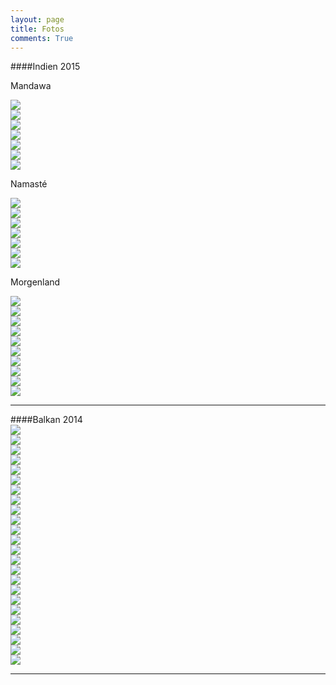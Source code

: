 ```yaml
---
layout: page
title: Fotos
comments: True
---
```

####Indien 2015
<p>
Mandawa
</p>
<p>
<div class='image-frame'>
<div class='nailthumb-container square-thumb'><a href='http://whataboutas.data.s3.amazonaws.com/images/2015-04-09-mandawa/DSC_0452.JPG' class='imageslink' data-lightbox='Gallery' title='Blick durch die Rückscheibe: Kamel plus Treiber beim Grenzübergang zum Bundesstaat Rajastan'
><img class='images' src='http://whataboutas.data.s3.amazonaws.com/images/2015-04-09-mandawa/thumbs/DSC_0452.JPG' /></a>
</div>
<div class='nailthumb-container square-thumb'><a href='http://whataboutas.data.s3.amazonaws.com/images/2015-04-09-mandawa/DSC_0475_edit.jpg' class='imageslink' data-lightbox='Gallery' title='Kuhdorf-Idylle in Mandawa (30.000 Einwohner)'
><img class='images' src='http://whataboutas.data.s3.amazonaws.com/images/2015-04-09-mandawa/thumbs/DSC_0475_edit.jpg' /></a>
</div>
<div class='nailthumb-container square-thumb'><a href='http://whataboutas.data.s3.amazonaws.com/images/2015-04-09-mandawa/DSC_0490.JPG' class='imageslink' data-lightbox='Gallery' title='Ein Haveli von innen. Man beachte die vielen kleinen Fenster, daher der ursprüngliche Name (von "Hava", Hindi für Wind, der durch die Räume durchzieht und kühlt)'
><img class='images' src='http://whataboutas.data.s3.amazonaws.com/images/2015-04-09-mandawa/thumbs/DSC_0490.JPG' /></a>
</div>
<div class='nailthumb-container square-thumb'><a href='http://whataboutas.data.s3.amazonaws.com/images/2015-04-09-mandawa/DSC_0522.JPG' class='imageslink' data-lightbox='Gallery' title='Angela beim Sonnen'
><img class='images' src='http://whataboutas.data.s3.amazonaws.com/images/2015-04-09-mandawa/thumbs/DSC_0522.JPG' /></a>
</div>
<div class='nailthumb-container square-thumb'><a href='http://whataboutas.data.s3.amazonaws.com/images/2015-04-09-mandawa/DSC_0532.JPG' class='imageslink' data-lightbox='Gallery' title='Öffentlicher Innenhof des Shrafta-Haveli'
><img class='images' src='http://whataboutas.data.s3.amazonaws.com/images/2015-04-09-mandawa/thumbs/DSC_0532.JPG' /></a>
</div>
<div class='nailthumb-container square-thumb'><a href='http://whataboutas.data.s3.amazonaws.com/images/2015-04-09-mandawa/DSC_0556.JPG' class='imageslink' data-lightbox='Gallery' title='Heimweg durch den Bazar von Mandawa'
><img class='images' src='http://whataboutas.data.s3.amazonaws.com/images/2015-04-09-mandawa/thumbs/DSC_0556.JPG' /></a>
</div>
<div class='nailthumb-container square-thumb'><a href='http://whataboutas.data.s3.amazonaws.com/images/2015-04-09-mandawa/DSC_0568_korr.jpg' class='imageslink' data-lightbox='Gallery' title='Silvester beim Bloggen'
><img class='images' src='http://whataboutas.data.s3.amazonaws.com/images/2015-04-09-mandawa/thumbs/DSC_0568_korr.jpg' /></a>
</div>
</div>
</p>
<p>
Namasté
</p>
<p>
<div class='image-frame'>
<div class='nailthumb-container square-thumb'><a href='http://whataboutas.data.s3.amazonaws.com/images/2015-04-08-namaste/DSC_0367_crop.jpg' class='imageslink' data-lightbox='Gallery' title='Bara Gumbad, Grabmal in den Lodi-Gärten von Neu Delhi'
><img class='images' src='http://whataboutas.data.s3.amazonaws.com/images/2015-04-08-namaste/thumbs/DSC_0367_crop.jpg' /></a>
</div>
<div class='nailthumb-container square-thumb'><a href='http://whataboutas.data.s3.amazonaws.com/images/2015-04-08-namaste/DSC_0385.JPG' class='imageslink' data-lightbox='Gallery' title='Sirsasana (Kopfstand) - Vor dem Grabmahl des Sikandar Lodi'
><img class='images' src='http://whataboutas.data.s3.amazonaws.com/images/2015-04-08-namaste/thumbs/DSC_0385.JPG' /></a>
</div>
<div class='nailthumb-container square-thumb'><a href='http://whataboutas.data.s3.amazonaws.com/images/2015-04-08-namaste/DSC_0406_crop.jpg' class='imageslink' data-lightbox='Gallery' title='Riksha vor dem India Gate.'
><img class='images' src='http://whataboutas.data.s3.amazonaws.com/images/2015-04-08-namaste/thumbs/DSC_0406_crop.jpg' /></a>
</div>
<div class='nailthumb-container square-thumb'><a href='http://whataboutas.data.s3.amazonaws.com/images/2015-04-08-namaste/DSC_0410_rot.jpg' class='imageslink' data-lightbox='Gallery' title='Blick auf Rashtrapati Bhavan - den Sitz des indischen Präsidenten'
><img class='images' src='http://whataboutas.data.s3.amazonaws.com/images/2015-04-08-namaste/thumbs/DSC_0410_rot.jpg' /></a>
</div>
<div class='nailthumb-container square-thumb'><a href='http://whataboutas.data.s3.amazonaws.com/images/2015-04-08-namaste/DSC_0423.JPG' class='imageslink' data-lightbox='Gallery' title='Letzer Bissen vom vegetarischen Uttapam, einem südindischen Gericht'
><img class='images' src='http://whataboutas.data.s3.amazonaws.com/images/2015-04-08-namaste/thumbs/DSC_0423.JPG' /></a>
</div>
<div class='nailthumb-container square-thumb'><a href='http://whataboutas.data.s3.amazonaws.com/images/2015-04-08-namaste/DSC_0429.JPG' class='imageslink' data-lightbox='Gallery' title='Indischer Haarschnitt'
><img class='images' src='http://whataboutas.data.s3.amazonaws.com/images/2015-04-08-namaste/thumbs/DSC_0429.JPG' /></a>
</div>
<div class='nailthumb-container square-thumb'><a href='http://whataboutas.data.s3.amazonaws.com/images/2015-04-08-namaste/P1050616.JPG' class='imageslink' data-lightbox='Gallery' title='Unser erstes Ma(h)l'
><img class='images' src='http://whataboutas.data.s3.amazonaws.com/images/2015-04-08-namaste/thumbs/P1050616.JPG' /></a>
</div>
</div>
</p>
<p>
Morgenland
</p>
<p>
<div class='image-frame'>
<div class='nailthumb-container square-thumb'><a href='http://whataboutas.data.s3.amazonaws.com/images/2015-04-07-morgenland/DSC_0191.JPG' class='imageslink' data-lightbox='Gallery' title='Blick vom Burj Khalifa auf die benachbarten Hochhäuser'
><img class='images' src='http://whataboutas.data.s3.amazonaws.com/images/2015-04-07-morgenland/thumbs/DSC_0191.JPG' /></a>
</div>
<div class='nailthumb-container square-thumb'><a href='http://whataboutas.data.s3.amazonaws.com/images/2015-04-07-morgenland/DSC_0208.JPG' class='imageslink' data-lightbox='Gallery' title='Brunnenanlage am Fuße des Burj Khalifa, im Hintergrund die weite Wüste'
><img class='images' src='http://whataboutas.data.s3.amazonaws.com/images/2015-04-07-morgenland/thumbs/DSC_0208.JPG' /></a>
</div>
<div class='nailthumb-container square-thumb'><a href='http://whataboutas.data.s3.amazonaws.com/images/2015-04-07-morgenland/DSC_0218.JPG' class='imageslink' data-lightbox='Gallery' title='Der obligatorische Selfie!'
><img class='images' src='http://whataboutas.data.s3.amazonaws.com/images/2015-04-07-morgenland/thumbs/DSC_0218.JPG' /></a>
</div>
<div class='nailthumb-container square-thumb'><a href='http://whataboutas.data.s3.amazonaws.com/images/2015-04-07-morgenland/DSC_0225.JPG' class='imageslink' data-lightbox='Gallery' title='Angela, Wüste, Himmel, und sonst nicht mehr viel'
><img class='images' src='http://whataboutas.data.s3.amazonaws.com/images/2015-04-07-morgenland/thumbs/DSC_0225.JPG' /></a>
</div>
<div class='nailthumb-container square-thumb'><a href='http://whataboutas.data.s3.amazonaws.com/images/2015-04-07-morgenland/DSC_0255.JPG' class='imageslink' data-lightbox='Gallery' title='The Burj and us!'
><img class='images' src='http://whataboutas.data.s3.amazonaws.com/images/2015-04-07-morgenland/thumbs/DSC_0255.JPG' /></a>
</div>
<div class='nailthumb-container square-thumb'><a href='http://whataboutas.data.s3.amazonaws.com/images/2015-04-07-morgenland/DSC_0294.JPG' class='imageslink' data-lightbox='Gallery' title='Marina Dubai'
><img class='images' src='http://whataboutas.data.s3.amazonaws.com/images/2015-04-07-morgenland/thumbs/DSC_0294.JPG' /></a>
</div>
<div class='nailthumb-container square-thumb'><a href='http://whataboutas.data.s3.amazonaws.com/images/2015-04-07-morgenland/DSC_0313.JPG' class='imageslink' data-lightbox='Gallery' title='Das alte Dubai'
><img class='images' src='http://whataboutas.data.s3.amazonaws.com/images/2015-04-07-morgenland/thumbs/DSC_0313.JPG' /></a>
</div>
<div class='nailthumb-container square-thumb'><a href='http://whataboutas.data.s3.amazonaws.com/images/2015-04-07-morgenland/P1050583.JPG' class='imageslink' data-lightbox='Gallery' title='Abschied vom Burj...'
><img class='images' src='http://whataboutas.data.s3.amazonaws.com/images/2015-04-07-morgenland/thumbs/P1050583.JPG' /></a>
</div>
<div class='nailthumb-container square-thumb'><a href='http://whataboutas.data.s3.amazonaws.com/images/2015-04-07-morgenland/P1050585.JPG' class='imageslink' data-lightbox='Gallery' title='Nebelsuppe zum Frühstück'
><img class='images' src='http://whataboutas.data.s3.amazonaws.com/images/2015-04-07-morgenland/thumbs/P1050585.JPG' /></a>
</div>
<div class='nailthumb-container square-thumb'><a href='http://whataboutas.data.s3.amazonaws.com/images/2015-04-07-morgenland/P1050613.JPG' class='imageslink' data-lightbox='Gallery' title='Abschied vom Burj...'
><img class='images' src='http://whataboutas.data.s3.amazonaws.com/images/2015-04-07-morgenland/thumbs/P1050613.JPG' /></a>
</div>
</div>
</p>
<hr>
####Balkan 2014
<div class='image-frame'>
<div class='nailthumb-container square-thumb'><a href='http://whataboutas.data.s3.amazonaws.com/images/fotogalerie/balkan_hipster/IMG_0017.jpg' class='imageslink' data-lightbox='Gallery' title='Downtown Budapest'
><img class='images' src='http://whataboutas.data.s3.amazonaws.com/images/fotogalerie/balkan_hipster/thumbs/IMG_0017.jpg' /></a></div>
<div class='nailthumb-container square-thumb'><a href='http://whataboutas.data.s3.amazonaws.com/images/fotogalerie/balkan_hipster/IMG_0181.jpg' class='imageslink' data-lightbox='Gallery' title='Craiova, Rum&auml;nien'
><img class='images' src='http://whataboutas.data.s3.amazonaws.com/images/fotogalerie/balkan_hipster/thumbs/IMG_0181.jpg' /></a></div>
<div class='nailthumb-container square-thumb'><a href='http://whataboutas.data.s3.amazonaws.com/images/fotogalerie/balkan_hipster/IMG_0271.jpg' class='imageslink' data-lightbox='Gallery' title='Reflecting in Bukarest'
><img class='images' src='http://whataboutas.data.s3.amazonaws.com/images/fotogalerie/balkan_hipster/thumbs/IMG_0271.jpg' /></a></div>
<div class='nailthumb-container square-thumb'><a href='http://whataboutas.data.s3.amazonaws.com/images/fotogalerie/balkan_hipster/IMG_0355.jpg'   class='imageslink' data-lightbox='Gallery' title='Schloss Bran, Rum&auml;nien'
><img class='images' src='http://whataboutas.data.s3.amazonaws.com/images/fotogalerie/balkan_hipster/thumbs/IMG_0355.jpg' /></a></div>
<div class='nailthumb-container square-thumb'><a href='http://whataboutas.data.s3.amazonaws.com/images/fotogalerie/balkan_hipster/IMG_0526.jpg'   class='imageslink' data-lightbox='Gallery' title='Blick auf die bulgarische Donau'
><img class='images' src='http://whataboutas.data.s3.amazonaws.com/images/fotogalerie/balkan_hipster/thumbs/IMG_0526.jpg' /></a></div>
<div class='nailthumb-container square-thumb'><a href='http://whataboutas.data.s3.amazonaws.com/images/fotogalerie/balkan_hipster/IMG_0729.jpg'   class='imageslink' data-lightbox='Gallery' title='Idylle am schwarzen Meer'
><img class='images' src='http://whataboutas.data.s3.amazonaws.com/images/fotogalerie/balkan_hipster/thumbs/IMG_0729.jpg' /></a></div>
<div class='nailthumb-container square-thumb'><a href='http://whataboutas.data.s3.amazonaws.com/images/fotogalerie/balkan_hipster/IMG_0947.jpg'   class='imageslink' data-lightbox='Gallery' title='Typisches Haus in Plovdiv'
><img class='images' src='http://whataboutas.data.s3.amazonaws.com/images/fotogalerie/balkan_hipster/thumbs/IMG_0947.jpg' /></a></div>
<div class='nailthumb-container square-thumb'><a href='http://whataboutas.data.s3.amazonaws.com/images/fotogalerie/balkan_hipster/IMG_1119.jpg'   class='imageslink' data-lightbox='Gallery' title='Der Kanal von Korinthos'
><img class='images' src='http://whataboutas.data.s3.amazonaws.com/images/fotogalerie/balkan_hipster/thumbs/IMG_1119.jpg' /></a></div>
<div class='nailthumb-container square-thumb'><a href='http://whataboutas.data.s3.amazonaws.com/images/fotogalerie/balkan_hipster/IMG_1148.jpg'   class='imageslink' data-lightbox='Gallery' title='Sexy Beachboy!'
><img class='images' src='http://whataboutas.data.s3.amazonaws.com/images/fotogalerie/balkan_hipster/thumbs/IMG_1148.jpg' /></a></div>
<div class='nailthumb-container square-thumb'><a href='http://whataboutas.data.s3.amazonaws.com/images/fotogalerie/balkan_hipster/IMG_1399.jpg'   class='imageslink' data-lightbox='Gallery' title='Kopf im Klang'
><img class='images' src='http://whataboutas.data.s3.amazonaws.com/images/fotogalerie/balkan_hipster/thumbs/IMG_1399.jpg' /></a></div>
<div class='nailthumb-container square-thumb'><a href='http://whataboutas.data.s3.amazonaws.com/images/fotogalerie/balkan_hipster/IMG_1444.jpg'   class='imageslink' data-lightbox='Gallery' title='Abendessen in Nafplio, Griechenland'
><img class='images' src='http://whataboutas.data.s3.amazonaws.com/images/fotogalerie/balkan_hipster/thumbs/IMG_1444.jpg' /></a></div>
<div class='nailthumb-container square-thumb'><a href='http://whataboutas.data.s3.amazonaws.com/images/fotogalerie/balkan_hipster/IMG_1474.jpg'   class='imageslink' data-lightbox='Gallery' title='Blubb'
><img class='images' src='http://whataboutas.data.s3.amazonaws.com/images/fotogalerie/balkan_hipster/thumbs/IMG_1474.jpg' /></a></div>
<div class='nailthumb-container square-thumb'><a href='http://whataboutas.data.s3.amazonaws.com/images/fotogalerie/balkan_hipster/IMG_1625.jpg'   class='imageslink' data-lightbox='Gallery' title='Herumturnen auf den venezianischen Festungen'
><img class='images' src='http://whataboutas.data.s3.amazonaws.com/images/fotogalerie/balkan_hipster/thumbs/IMG_1625.jpg' /></a></div>
<div class='nailthumb-container square-thumb'><a href='http://whataboutas.data.s3.amazonaws.com/images/fotogalerie/balkan_hipster/IMG_1712.jpg'   class='imageslink' data-lightbox='Gallery' title='Die gro&szlig;e Br&uuml;ckenfahrt'
><img class='images' src='http://whataboutas.data.s3.amazonaws.com/images/fotogalerie/balkan_hipster/thumbs/IMG_1712.jpg' /></a></div>
<div class='nailthumb-container square-thumb'><a href='http://whataboutas.data.s3.amazonaws.com/images/fotogalerie/balkan_hipster/IMG_1849.jpg'   class='imageslink' data-lightbox='Gallery' title='Meteora, Griechenland'
><img class='images' src='http://whataboutas.data.s3.amazonaws.com/images/fotogalerie/balkan_hipster/thumbs/IMG_1849.jpg' /></a></div>
<div class='nailthumb-container square-thumb'><a href='http://whataboutas.data.s3.amazonaws.com/images/fotogalerie/balkan_hipster/IMG_1877.jpg'   class='imageslink' data-lightbox='Gallery' title='Abendstimmung bei Meteora'
><img class='images' src='http://whataboutas.data.s3.amazonaws.com/images/fotogalerie/balkan_hipster/thumbs/IMG_1877.jpg' /></a></div>
<div class='nailthumb-container square-thumb'><a href='http://whataboutas.data.s3.amazonaws.com/images/fotogalerie/balkan_hipster/IMG_2000.jpg'   class='imageslink' data-lightbox='Gallery' title='Vertr&auml;umter Blick &uuml;ber Gjirokaster'
><img class='images' src='http://whataboutas.data.s3.amazonaws.com/images/fotogalerie/balkan_hipster/thumbs/IMG_2000.jpg' /></a></div>
<div class='nailthumb-container square-thumb'><a href='http://whataboutas.data.s3.amazonaws.com/images/fotogalerie/balkan_hipster/IMG_0009.jpg'   class='imageslink' data-lightbox='Gallery' title='Stra&szlig;e in Gjirokaster'
><img class='images' src='http://whataboutas.data.s3.amazonaws.com/images/fotogalerie/balkan_hipster/thumbs/IMG_0009.jpg' /></a></div>
<div class='nailthumb-container square-thumb'><a href='http://whataboutas.data.s3.amazonaws.com/images/fotogalerie/balkan_hipster/IMG_0032.jpg'   class='imageslink' data-lightbox='Gallery' title='Die Burg von Gjirokaster'
><img class='images' src='http://whataboutas.data.s3.amazonaws.com/images/fotogalerie/balkan_hipster/thumbs/IMG_0032.jpg' /></a></div>
<div class='nailthumb-container square-thumb'><a href='http://whataboutas.data.s3.amazonaws.com/images/fotogalerie/balkan_hipster/IMG_0319.jpg'   class='imageslink' data-lightbox='Gallery' title='Kotor, Montenegro'
><img class='images' src='http://whataboutas.data.s3.amazonaws.com/images/fotogalerie/balkan_hipster/thumbs/IMG_0319.jpg' /></a></div>
<div class='nailthumb-container square-thumb'><a href='http://whataboutas.data.s3.amazonaws.com/images/fotogalerie/balkan_hipster/IMG_0078.jpg'   class='imageslink' data-lightbox='Gallery' title='Die K&ouml;nigin von Dubrovnik!'
><img class='images' src='http://whataboutas.data.s3.amazonaws.com/images/fotogalerie/balkan_hipster/thumbs/IMG_0078.jpg' /></a></div>
<div class='nailthumb-container square-thumb'><a href='http://whataboutas.data.s3.amazonaws.com/images/fotogalerie/balkan_hipster/IMG_0142.jpg'   class='imageslink' data-lightbox='Gallery' title='Balkan Hipster'
><img class='images' src='http://whataboutas.data.s3.amazonaws.com/images/fotogalerie/balkan_hipster/thumbs/IMG_0142.jpg' /></a></div>
<div class='nailthumb-container square-thumb'><a href='http://whataboutas.data.s3.amazonaws.com/images/fotogalerie/balkan_hipster/IMG_0196.jpg'   class='imageslink' data-lightbox='Gallery' title='Wasserf&auml;lle in Plitvice'
><img class='images' src='http://whataboutas.data.s3.amazonaws.com/images/fotogalerie/balkan_hipster/thumbs/IMG_0196.jpg' /></a></div>
<div class='nailthumb-container square-thumb'><a href='http://whataboutas.data.s3.amazonaws.com/images/fotogalerie/balkan_hipster/IMG_0204.jpg'   class='imageslink' data-lightbox='Gallery' title='Einer der Plitvice-Seen'
><img class='images' src='http://whataboutas.data.s3.amazonaws.com/images/fotogalerie/balkan_hipster/thumbs/IMG_0204.jpg' /></a></div>
</div>
<hr>
